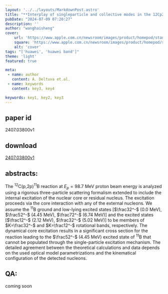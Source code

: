 ```yaml
---
layout: '../../layouts/MarkdownPost.astro'
title: "**Interplay of singleparticle and collective modes in the 12Cp2p reaction near 100 MeV**"
pubDate: "2024-07-09 07:20:27"
description: ''
author: "wanghaisheng"
cover:
    url: 'https://www.apple.com.cn/newsroom/images/product/homepod/standard/Apple-HomePod-hero-230118_big.jpg.large_2x.jpg'
    square: 'https://www.apple.com.cn/newsroom/images/product/homepod/standard/Apple-HomePod-hero-230118_big.jpg.large_2x.jpg'
    alt: 'cover'
tags: "['huawei', 'huawei band']" 
theme: 'light'
featured: true

meta:
 - name: author
   content: A. Deltuva et.al.
 - name: keywords
   content: key3, key4

keywords: key1, key2, key3
---
```


## paper id
2407.03800v1
## download
[2407.03800v1](http://arxiv.org/abs/2407.03800v1)
## abstracts:
The $^{12}$C(p,2p)$^{11}$B reaction at $E_p =98.7$ MeV proton beam energy is analyzed using a rigorous three-particle scattering formalism extended to include the internal excitation of the nuclear core or residual nucleus. The excitation proceeds via the core interaction with any of the external nucleons. We assume the $^{11}$B ground and low-lying excited states [$\frac32^-$ (0.0 MeV), $\frac52^-$ (4.45 MeV), $\frac72^-$ (6.74 MeV)] and the excited states [$\frac12^-$ (2.12 MeV), $\frac32^-$ (5.02 MeV)] to be members of $K=\frac32^-$ and $K=\frac12^-$ rotational bands, respectively. The dynamical core excitation results in a significant cross section for the reaction leading to the $\frac52^-$ (4.45 MeV) excited state of $^{11}$B that cannot be populated through the single-particle excitation mechanism. The detailed agreement between the theoretical calculations and data depends on the used optical model parametrizations and the kinematical configuration of the detected nucleons.
## QA:
coming soon
